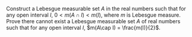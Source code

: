 Construct a Lebesgue measurable set $A$ in the real numbers such that for any open interval $I$, $0\lt m(A \cap I)\lt m(I)$, where $m$ is Lebesgue measure.  
Prove there cannot exist a Lebesgue measurable set $A$ of real numbers such that for any open interval $I$, $m(A\cap I) = \frac{m(I)}{2}$.
